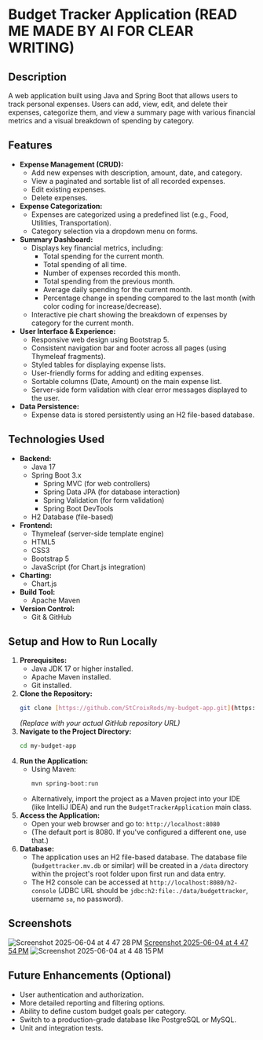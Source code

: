 # Budget Tracker Application (READ ME MADE BY AI FOR CLEAR WRITING)

## Description

A web application built using Java and Spring Boot that allows users to track personal expenses. Users can add, view, edit, and delete their expenses, categorize them, and view a summary page with various financial metrics and a visual breakdown of spending by category.

## Features

* **Expense Management (CRUD):**
    * Add new expenses with description, amount, date, and category.
    * View a paginated and sortable list of all recorded expenses.
    * Edit existing expenses.
    * Delete expenses.
* **Expense Categorization:**
    * Expenses are categorized using a predefined list (e.g., Food, Utilities, Transportation).
    * Category selection via a dropdown menu on forms.
* **Summary Dashboard:**
    * Displays key financial metrics, including:
        * Total spending for the current month.
        * Total spending of all time.
        * Number of expenses recorded this month.
        * Total spending from the previous month.
        * Average daily spending for the current month.
        * Percentage change in spending compared to the last month (with color coding for increase/decrease).
    * Interactive pie chart showing the breakdown of expenses by category for the current month.
* **User Interface & Experience:**
    * Responsive web design using Bootstrap 5.
    * Consistent navigation bar and footer across all pages (using Thymeleaf fragments).
    * Styled tables for displaying expense lists.
    * User-friendly forms for adding and editing expenses.
    * Sortable columns (Date, Amount) on the main expense list.
    * Server-side form validation with clear error messages displayed to the user.
* **Data Persistence:**
    * Expense data is stored persistently using an H2 file-based database.

## Technologies Used

* **Backend:**
    * Java 17
    * Spring Boot 3.x
        * Spring MVC (for web controllers)
        * Spring Data JPA (for database interaction)
        * Spring Validation (for form validation)
        * Spring Boot DevTools
    * H2 Database (file-based)
* **Frontend:**
    * Thymeleaf (server-side template engine)
    * HTML5
    * CSS3
    * Bootstrap 5
    * JavaScript (for Chart.js integration)
* **Charting:**
    * Chart.js
* **Build Tool:**
    * Apache Maven
* **Version Control:**
    * Git & GitHub

## Setup and How to Run Locally

1.  **Prerequisites:**
    * Java JDK 17 or higher installed.
    * Apache Maven installed.
    * Git installed.
2.  **Clone the Repository:**
    ```bash
    git clone [https://github.com/StCroixRods/my-budget-app.git](https://github.com/StCroixRods/my-budget-app.git)
    ```
    *(Replace with your actual GitHub repository URL)*
3.  **Navigate to the Project Directory:**
    ```bash
    cd my-budget-app
    ```
4.  **Run the Application:**
    * Using Maven:
        ```bash
        mvn spring-boot:run
        ```
    * Alternatively, import the project as a Maven project into your IDE (like IntelliJ IDEA) and run the `BudgetTrackerApplication` main class.
5.  **Access the Application:**
    * Open your web browser and go to: `http://localhost:8080`
    * (The default port is 8080. If you've configured a different one, use that.)
6.  **Database:**
    * The application uses an H2 file-based database. The database file (`budgettracker.mv.db` or similar) will be created in a `/data` directory within the project's root folder upon first run and data entry.
    * The H2 console can be accessed at `http://localhost:8080/h2-console` (JDBC URL should be `jdbc:h2:file:./data/budgettracker`, username `sa`, no password).


## Screenshots

![Screenshot 2025-06-04 at 4 47 28 PM](https://github.com/user-attachments/assets/813cde37-aff0-408a-8db9-dfb17048fced)
[Screenshot 2025-06-04 at 4 47 54 PM](https://github.com/user-attachments/assets/2a9aee2c-2197-4ef0-9ef1-5df760f26c36)
![Screenshot 2025-06-04 at 4 48 15 PM](https://github.com/user-attachments/assets/65c08da9-d02a-4ca7-aa65-0421a9bb9304)

## Future Enhancements (Optional)

* User authentication and authorization.
* More detailed reporting and filtering options.
* Ability to define custom budget goals per category.
* Switch to a production-grade database like PostgreSQL or MySQL.
* Unit and integration tests.
